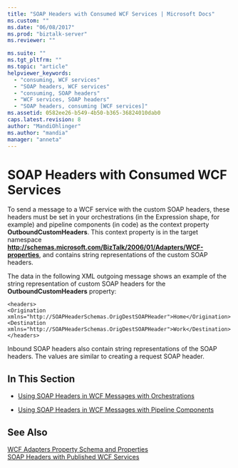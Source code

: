 ```yaml
---
title: "SOAP Headers with Consumed WCF Services | Microsoft Docs"
ms.custom: ""
ms.date: "06/08/2017"
ms.prod: "biztalk-server"
ms.reviewer: ""

ms.suite: ""
ms.tgt_pltfrm: ""
ms.topic: "article"
helpviewer_keywords: 
  - "consuming, WCF services"
  - "SOAP headers, WCF services"
  - "consuming, SOAP headers"
  - "WCF services, SOAP headers"
  - "SOAP headers, consuming [WCF services]"
ms.assetid: 0582ee26-b549-4b50-b365-36824010dab0
caps.latest.revision: 8
author: "MandiOhlinger"
ms.author: "mandia"
manager: "anneta"
---
```

# SOAP Headers with Consumed WCF Services
To send a message to a WCF service with the custom SOAP headers, these headers must be set in your orchestrations (in the Expression shape, for example) and pipeline components (in code) as the context property **OutboundCustomHeaders**. This context property is in the target namespace **http://schemas.microsoft.com/BizTalk/2006/01/Adapters/WCF-properties**, and contains string representations of the custom SOAP headers.  
  
 The data in the following XML outgoing message shows an example of the string representation of custom SOAP headers for the **OutboundCustomHeaders** property:  
  
```  
<headers>  
<Origination xmlns="http://SOAPHeaderSchemas.OrigDestSOAPHeader">Home</Origination>  
<Destination xmlns="http://SOAPHeaderSchemas.OrigDestSOAPHeader">Work</Destination>  
</headers>  
```  
  
 Inbound SOAP headers also contain string representations of the SOAP headers. The values are similar to creating a request SOAP header.  
  
## In This Section  
  
-   [Using SOAP Headers in WCF Messages with Orchestrations](../core/using-soap-headers-in-wcf-messages-with-orchestrations.md)  
  
-   [Using SOAP Headers in WCF Messages with Pipeline Components](../core/using-soap-headers-in-wcf-messages-with-pipeline-components.md)  
  
## See Also  
 [WCF Adapters Property Schema and Properties](../core/wcf-adapters-property-schema-and-properties.md)   
 [SOAP Headers with Published WCF Services](../core/soap-headers-with-published-wcf-services.md)